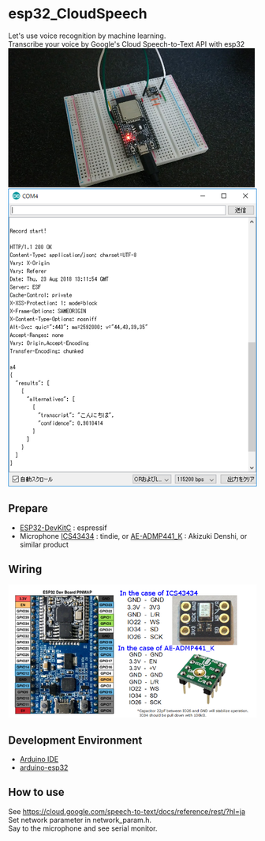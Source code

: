 # esp32_CloudSpeech
Let's use voice recognition by machine learning.<br>
Transcribe your voice by Google's Cloud Speech-to-Text API with esp32<br>
 ![photo1](doc/photo1.jpg)
 ![Transcribe](doc/Transcribe.png)
 
## Prepare
- [ESP32-DevKitC](https://www.espressif.com/en/products/hardware/esp32-devkitc/overview)  : espressif
- Microphone [ICS43434](https://www.tindie.com/products/onehorse/ics43434-i2s-digital-microphone/) : tindie, 
or [AE-ADMP441_K](http://akizukidenshi.com/catalog/g/gK-06864/) : Akizuki Denshi, or similar product

## Wiring
 ![Wiring](doc/Wiring.png)

## Development Environment
- [Arduino IDE](https://www.arduino.cc/en/main/software)
- [arduino-esp32](https://github.com/espressif/arduino-esp32)

## How to use
See https://cloud.google.com/speech-to-text/docs/reference/rest/?hl=ja<br>
Set network parameter in network_param.h.<br>
Say to the microphone and see serial monitor.
